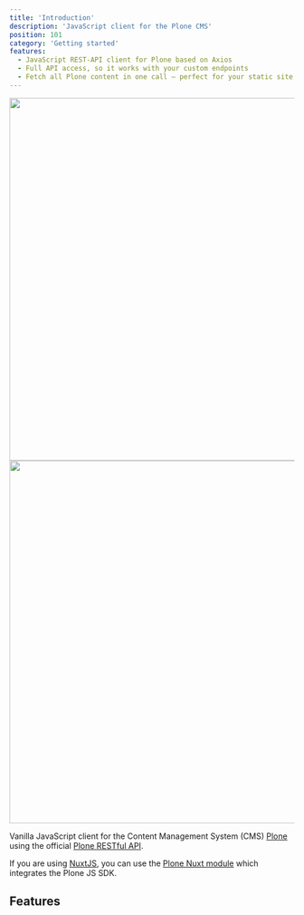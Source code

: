 ```yaml
---
title: 'Introduction'
description: 'JavaScript client for the Plone CMS'
position: 101
category: 'Getting started'
features:
  - JavaScript REST-API client for Plone based on Axios
  - Full API access, so it works with your custom endpoints
  - Fetch all Plone content in one call — perfect for your static site generation
---
```


<img src="/plone-js-sdk/preview.png" class="light-img" width="1280" height="640" alt=""/>
<img src="/plone-js-sdk/preview-dark.png" class="dark-img" width="1280" height="640" alt=""/>

Vanilla JavaScript client for the Content Management System (CMS) [Plone](https://plone.org) using the official [Plone RESTful API](https://plonerestapi.readthedocs.io/en/latest/index.html).

If you are using [NuxtJS](https://nuxtjs.org), you can use the [Plone Nuxt module](https://cusyio.github.io/plone-nuxt-module) which integrates the Plone JS SDK.

## Features

<list :items="features"></list>

